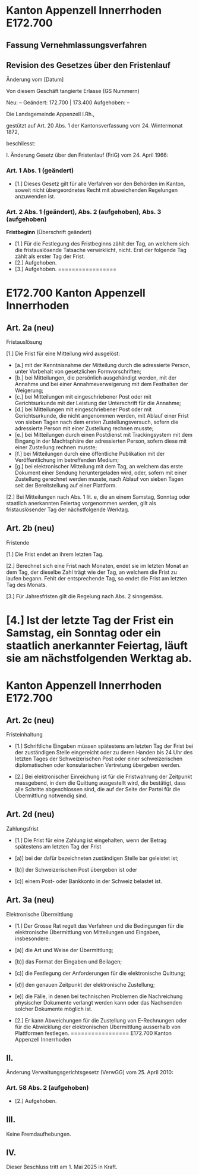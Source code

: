 # Kanton Appenzell Innerrhoden E172.700

## Fassung Vernehmlassungsverfahren
## Revision des Gesetzes über den Fristenlauf

Änderung vom [Datum]

Von diesem Geschäft tangierte Erlasse (GS Nummern)

Neu:               –
Geändert:          172.700 | 173.400
Aufgehoben:        –

Die Landsgemeinde Appenzell I.Rh.,

gestützt auf Art. 20 Abs. 1 der Kantonsverfassung vom 24. Wintermonat 1872,

beschliesst:

I.
Änderung Gesetz über den Fristenlauf (FriG) vom 24. April 1966:

### Art. 1 Abs. 1 (geändert)

- [1.] Dieses Gesetz gilt für alle Verfahren vor den Behörden im Kanton, soweit nicht übergeordnetes Recht mit abweichenden Regelungen anzuwenden ist.

### Art. 2 Abs. 1 (geändert), Abs. 2 (aufgehoben), Abs. 3 (aufgehoben)

**Fristbeginn** (Überschrift geändert)

- [1.] Für die Festlegung des Fristbeginns zählt der Tag, an welchem sich die fristauslösende Tatsache verwirklicht, nicht. Erst der folgende Tag zählt als erster Tag der Frist.
- [2.] Aufgehoben.
- [3.] Aufgehoben.
=================

# E172.700 Kanton Appenzell Innerrhoden

## Art. 2a (neu)
Fristauslösung

[1.] Die Frist für eine Mitteilung wird ausgelöst:
- [a.] mit der Kenntnisnahme der Mitteilung durch die adressierte Person, unter Vorbehalt von gesetzlichen Formvorschriften;
- [b.] bei Mitteilungen, die persönlich ausgehändigt werden, mit der Annahme und bei einer Annahmeverweigerung mit dem Festhalten der Weigerung;
- [c.] bei Mitteilungen mit eingeschriebener Post oder mit Gerichtsurkunde mit der Leistung der Unterschrift für die Annahme;
- [d.] bei Mitteilungen mit eingeschriebener Post oder mit Gerichtsurkunde, die nicht angenommen werden, mit Ablauf einer Frist von sieben Tagen nach dem ersten Zustellungsversuch, sofern die adressierte Person mit einer Zustellung rechnen musste;
- [e.] bei Mitteilungen durch einen Postdienst mit Trackingsystem mit dem Eingang in der Machtsphäre der adressierten Person, sofern diese mit einer Zustellung rechnen musste;
- [f.] bei Mitteilungen durch eine öffentliche Publikation mit der Veröffentlichung im betreffenden Medium;
- [g.] bei elektronischer Mitteilung mit dem Tag, an welchem das erste Dokument einer Sendung heruntergeladen wird, oder, sofern mit einer Zustellung gerechnet werden musste, nach Ablauf von sieben Tagen seit der Bereitstellung auf einer Plattform.

[2.] Bei Mitteilungen nach Abs. 1 lit. e, die an einem Samstag, Sonntag oder staatlich anerkannten Feiertag vorgenommen werden, gilt als fristauslösender Tag der nächstfolgende Werktag.

## Art. 2b (neu)
Fristende

[1.] Die Frist endet an ihrem letzten Tag.

[2.] Berechnet sich eine Frist nach Monaten, endet sie im letzten Monat an dem Tag, der dieselbe Zahl trägt wie der Tag, an welchem die Frist zu laufen begann. Fehlt der entsprechende Tag, so endet die Frist am letzten Tag des Monats.

[3.] Für Jahresfristen gilt die Regelung nach Abs. 2 sinngemäss.

[4.] Ist der letzte Tag der Frist ein Samstag, ein Sonntag oder ein staatlich anerkannter Feiertag, läuft sie am nächstfolgenden Werktag ab.
=================

# Kanton Appenzell Innerrhoden E172.700

## Art. 2c (neu)
Fristeinhaltung

- [1.] Schriftliche Eingaben müssen spätestens am letzten Tag der Frist bei der zuständigen Stelle eingereicht oder zu deren Handen bis 24 Uhr des letzten Tages der Schweizerischen Post oder einer schweizerischen diplomatischen oder konsularischen Vertretung übergeben werden.

- [2.] Bei elektronischer Einreichung ist für die Fristwahrung der Zeitpunkt massgebend, in dem die Quittung ausgestellt wird, die bestätigt, dass alle Schritte abgeschlossen sind, die auf der Seite der Partei für die Übermittlung notwendig sind.

## Art. 2d (neu)
Zahlungsfrist

- [1.] Die Frist für eine Zahlung ist eingehalten, wenn der Betrag spätestens am letzten Tag der Frist

- [a)] bei der dafür bezeichneten zuständigen Stelle bar geleistet ist;
- [b)] der Schweizerischen Post übergeben ist oder
- [c)] einem Post- oder Bankkonto in der Schweiz belastet ist.

## Art. 3a (neu)
Elektronische Übermittlung

- [1.] Der Grosse Rat regelt das Verfahren und die Bedingungen für die elektronische Übermittlung von Mitteilungen und Eingaben, insbesondere:

- [a)] die Art und Weise der Übermittlung;
- [b)] das Format der Eingaben und Beilagen;
- [c)] die Festlegung der Anforderungen für die elektronische Quittung;
- [d)] den genauen Zeitpunkt der elektronische Zustellung;
- [e)] die Fälle, in denen bei technischen Problemen die Nachreichung physischer Dokumente verlangt werden kann oder das Nachsenden solcher Dokumente möglich ist.

- [2.] Er kann Abweichungen für die Zustellung von E-Rechnungen oder für die Abwicklung der elektronischen Übermittlung ausserhalb von Plattformen festlegen.
=================
E172.700                                              Kanton Appenzell Innerrhoden

## II.
Änderung Verwaltungsgerichtsgesetz (VerwGG) vom 25. April 2010:

### Art. 58 Abs. 2 (aufgehoben)
- [2.] Aufgehoben.

## III.
Keine Fremdaufhebungen.

## IV.
Dieser Beschluss tritt am 1. Mai 2025 in Kraft.